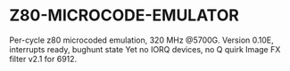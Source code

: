 # Z80-MICROCODE-EMULATOR
Per-cycle z80 microcoded emulation, 320 MHz @5700G. 
Version 0.10E, interrupts ready, bughunt state
Yet no IORQ devices, no Q quirk
Image FX filter v2.1 for 6912.

